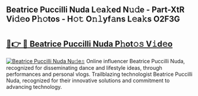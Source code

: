 ## Beatrice Puccilli Nuda L𝚎a𝚔ed N𝚞𝚍e - Part-XtR Vi𝚍𝚎o P𝚑𝚘tos - H𝚘𝚝 O𝚗𝚕yf𝚊ns L𝚎a𝚔s O2F3G

# <h2><a href="http://kf4snt.oniu.top/?m=Beatrice+Puccilli+Nuda">🔗👉 🔴 Beatrice Puccilli Nuda P𝚑ot𝚘𝚜 V𝚒d𝚎o</a></h2>

[![Beatrice Puccilli Nuda Nu𝚍e𝚜](https://i.imgur.com/0qMVB7G.gif)](http://kf4snt.oniu.top/?m=Beatrice+Puccilli+Nuda)
Online influencer Beatrice Puccilli Nuda, recognized for disseminating dance and lifestyle ideas, through performances and personal vlogs. Trailblazing technologist Beatrice Puccilli Nuda, recognized for their innovative solutions and commitment to advancing technology.  
